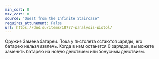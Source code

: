```yaml
---
min_cost: 0
max_cost: 0
source: "Quest from the Infinite Staircase"
requires_attunement: False
url: https://dnd.su/items/10777-paralysis-pistol/
---
```


Оружие
Замена батареи. Пока у пистолета остаются заряды, его батарею нельзя извлечь. Когда в нем останется 0 зарядов, вы можете заменить батарею на новую действием или бонусным действием.